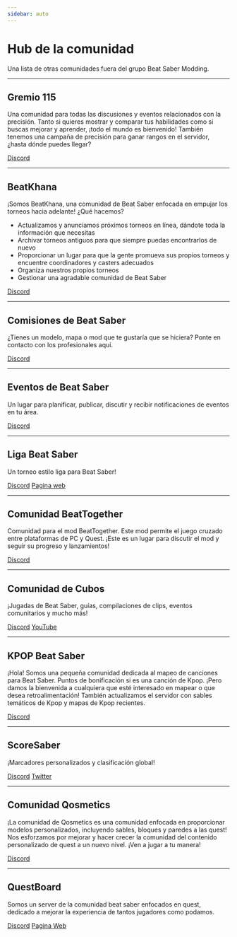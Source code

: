 ```yaml
---
sidebar: auto
---
```


# Hub de la comunidad

Una lista de otras comunidades fuera del grupo Beat Saber Modding.

---

## Gremio 115

Una comunidad para todas las discusiones y eventos relacionados con la precisión. Tanto si quieres mostrar y comparar tus habilidades como si buscas mejorar y aprender, ¡todo el mundo es bienvenido! También tenemos una campaña de precisión para ganar rangos en el servidor, ¿hasta dónde puedes llegar?

[Discord](https://discord.gg/j8m8cxr)

---

## BeatKhana

¡Somos BeatKhana, una comunidad de Beat Saber enfocada en empujar los torneos hacia adelante! ¿Qué hacemos?
- Actualizamos y anunciamos próximos torneos en línea, dándote toda la información que necesitas
- Archivar torneos antiguos para que siempre puedas encontrarlos de nuevo
- Proporcionar un lugar para que la gente promueva sus propios torneos y encuentre coordinadores y casters adecuados
- Organiza nuestros propios torneos
- Gestionar una agradable comunidad de Beat Saber

[Discord](https://discord.gg/5NjfSAC)

---

## Comisiones de Beat Saber

¿Tienes un modelo, mapa o mod que te gustaría que se hiciera? Ponte en contacto con los profesionales aquí.

[Discord](https://discord.gg/4RbcH5G)

---

## Eventos de Beat Saber

Un lugar para planificar, publicar, discutir y recibir notificaciones de eventos en tu área.

[Discord](https://discord.gg/q92brWG)

---

## Liga Beat Saber

Un torneo estilo liga para Beat Saber!

[Discord](https://discord.gg/nFJDVqS) [Pagina web](https://beatsaberleague.com/)

---

## Comunidad BeatTogether

Comunidad para el mod BeatTogether. Este mod permite el juego cruzado entre plataformas de PC y Quest. ¡Este es un lugar para discutir el mod y seguir su progreso y lanzamientos!

[Discord](https://discord.com/invite/gezGrFG4tz)

---

## Comunidad de Cubos

¡Jugadas de Beat Saber, guías, compilaciones de clips, eventos comunitarios y mucho más!

[Discord](https://discord.gg/dwe8mbC) [YouTube](https://youtube.com/CubeCommunity)

---

## KPOP Beat Saber

¡Hola! Somos una pequeña comunidad dedicada al mapeo de canciones para Beat Saber. Puntos de bonificación si es una canción de Kpop. ¡Pero damos la bienvenida a cualquiera que esté interesado en mapear o que desea retroalimentación! También actualizamos el servidor con sables temáticos de Kpop y mapas de Kpop recientes.

[Discord](https://discord.gg/c9uHGYP)

---

## ScoreSaber

¡Marcadores personalizados y clasificación global!

[Discord](https://discord.gg/WpuDMwU) [Twitter](https://twitter.com/scoresaber)

---

## Comunidad Qosmetics

¡La comunidad de Qosmetics es una comunidad enfocada en proporcionar modelos personalizados, incluyendo sables, bloques y paredes a las quest! Nos esforzamos por mejorar y hacer crecer la comunidad del contenido personalizado de quest a un nuevo nivel. ¡Ven a jugar a tu manera!

[Discord](https://discord.gg/NXnPYEh)

---

## QuestBoard

Somos un server de la comunidad beat saber enfocados en quest, dedicado a mejorar la experiencia de tantos jugadores como podamos.

[Discord](https://discord.gg/d6DyW9v) [Pagina Web](https://www.questmodding.com/)
